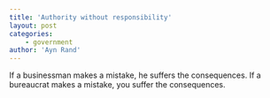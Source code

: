 ```yaml
---
title: 'Authority without responsibility'
layout: post
categories:
    - government
author: 'Ayn Rand'
---
```


If a businessman makes a mistake, he suffers the consequences. If a bureaucrat makes a mistake, you suffer the consequences.